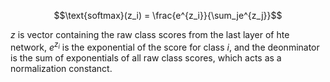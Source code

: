 $$\text{softmax}(z_i) = \frac{e^{z_i}}{\sum_je^{z_j}}$$


$z$ is vector containing the raw class scores from the last layer of hte network, $e^{z_i}$ is the exponential of the score for class $i$, and the deonminator is the sum of exponentials of all raw class scores, which acts as a normalization constanct. 

